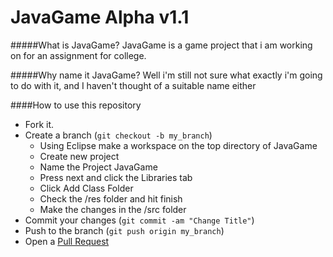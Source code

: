 JavaGame Alpha v1.1
===================

#####What is JavaGame?
JavaGame is a game project that i am working on for an assignment for college.

#####Why name it JavaGame?
Well i'm still not sure what exactly i'm going to do with it, and I haven't thought of a suitable name either

####How to use this repository

* Fork it.
* Create a branch (```git checkout -b my_branch```)
  * Using Eclipse make a workspace on the top directory of JavaGame
  * Create new project
  * Name the Project JavaGame
  * Press next and click the Libraries tab
  * Click Add Class Folder
  * Check the /res folder and hit finish
  * Make the changes in the /src folder
* Commit your changes (```git commit -am "Change Title"```)
* Push to the branch (```git push origin my_branch```)
* Open a [Pull Request](https://github.com/redomar/JavaGame/pull/new/master)